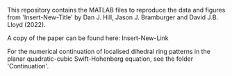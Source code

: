 This repository contains the MATLAB files to reproduce the data and figures from 'Insert-New-Title' by Dan J. Hill, Jason J. Bramburger and David J.B. Lloyd (2022). 

A copy of the paper can be found here: Insert-New-Link

For the numerical continuation of localised dihedral ring patterns in the planar quadratic-cubic Swift-Hohenberg equation, see the folder 'Continuation'.
